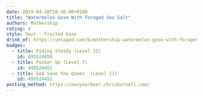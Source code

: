 ```yaml
---
date: 2019-04-28T20:36:00+0100
title: "Watermelon Gose With Foraged Sea Salt"
authors: Mothership
rating: 4
style: Sour - Fruited Gose
drink_of: https://untappd.com/b/mothership-watermelon-gose-with-foraged-sea-salt/3168769
badges:
  - title: Riding Steady (Level 12)
    id: 495524450
  - title: Pucker Up (Level 7)
    id: 495524451
  - title: God Save the Queen  (Level 11)
    id: 495524452
posting_method: https://ownyourbeer.chrisburnell.com/
---
```

